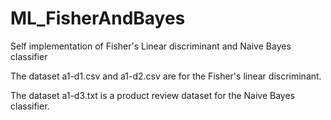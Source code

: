 # ML_FisherAndBayes
Self implementation of Fisher's Linear discriminant and Naive Bayes classifier

The dataset a1-d1.csv and a1-d2.csv are for the Fisher's linear discriminant.

The dataset a1-d3.txt is a product review dataset for the Naive Bayes classifier.
